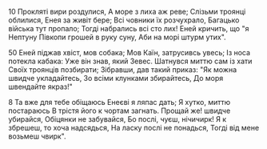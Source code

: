 10 Прокляті вири роздулися,
А море з лиха аж реве;
Слізьми троянці облилися,
Енея за живіт бере;
Всі човники їх розчухрало,
Багацько війська тут пропало;
Тогді набрались всі сто лих!
Еней кричить, що "я Нептуну
Півкопи грошей в руку суну,
Аби на морі штурм утих".

50 Еней піджав хвіст, мов собака;
Мов Каїн, затрусивсь увесь;
Із носа потекла кабака:
Уже він знав, який Зевес.
Шатнувся миттю сам із хати
Своїх троянців позбирати;
Зібравши, дав такий приказ:
"Як можна швидче укладайтесь,
Зо всіми клунками збирайтесь,
До моря швендайте якраз!"

8 Та вже для тебе обіщаюсь
Енеєві я ляпас дать;
Я хутко, миттю постараюсь
В трістя його к чортам загнать.
Прощай же! швидче убирайся,
Обіцянки не забувайся,
Бо послі, чуєш, нічичирк!
Я к збрешеш, то хоча надсядься,
На ласку послі не понадься,
Тогді від мене возьмеш чвирк".